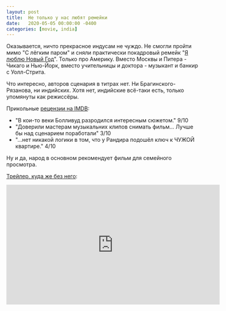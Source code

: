 ```yaml
---
layout: post
title:  Не только у нас любят ремейки
date:   2020-05-05 00:00:00 -0400
categories: [movie, india]
---
```


Оказывается, ничто прекрасное индусам не чуждо. Не смогли пройти мимо "С лёгким паром" и сняли практически покадровый ремейк "[Я люблю Новый Год](https://www.imdb.com/title/tt2708644)". Только про Америку. Вместо Москвы и Питера - Чикаго и Нью-Йорк, вместо учительницы и доктора - музыкант и банкир с Уолл-Стрита.

Что интересно, авторов сценария в титрах нет. Ни Брагинского-Рязанова, ни индийских. Хотя нет, индийские всё-таки есть, только упомянуты как режиссёры.

Прикольные [рецензии на IMDB](https://www.imdb.com/title/tt2708644/reviews):

* "В кои-то веки Болливуд разродился интересным сюжетом." 9/10
* "Доверили мастерам музыкальних клипов снимать фильм... Лучше бы над сценарием поработали" 3/10
* "...нет никакой логики в том, что у Рандира подошёл ключ к ЧУЖОЙ квартире." 4/10

Ну и да, народ в основном рекомендует фильм для семейного просмотра.

[Трейлер, куда же без него](https://www.youtube.com/watch?v=mxXF5kOVlH4):

<iframe width="560" height="315" src="https://www.youtube.com/embed/mxXF5kOVlH4?controls=1" frameborder="0" allow="accelerometer; autoplay; encrypted-media; gyroscope; picture-in-picture" allowfullscreen></iframe>
